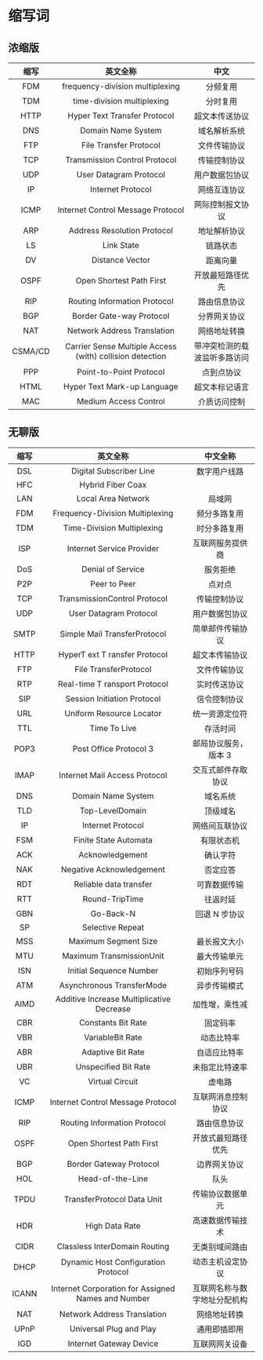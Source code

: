 # 缩写词

## 浓缩版

| 缩写 | 英文全称 | 中文 |
| :---: | :---: | :---: |
| FDM | frequency-division multiplexing | 分频复用 |
| TDM | time-division multiplexing | 分时复用 |
| HTTP | Hyper Text Transfer Protocol | 超文本传送协议 |
| DNS | Domain Name System | 域名解析系统 |
| FTP | File Transfer Protocol | 文件传输协议 |
| TCP | Transmission Control Protocol | 传输控制协议 |
| UDP | User Datagram Protocol | 用户数据包协议 |
| IP | Internet Protocol | 网络互连协议 |
| ICMP | Internet Control Message Protocol | 网际控制报文协议 |
| ARP | Address Resolution Protocol | 地址解析协议 |
| LS | Link State | 链路状态 |
| DV | Distance Vector | 距离向量 |
| OSPF | Open Shortest Path First | 开放最短路径优先 |
| RIP | Routing Information Protocol | 路由信息协议 |
| BGP | Border Gate-way Protocol | 分界网关协议 |
| NAT | Network Address Translation | 网络地址转换 |
| CSMA/CD | Carrier Sense Multiple Access \(with\) collision detection | 带冲突检测的载波监听多路访问 |
| PPP | Point-to-Point Protocol | 点到点协议 |
| HTML | Hyper Text Mark-up Language | 超文本标记语言 |
| MAC | Medium Access Control | 介质访问控制 |

## 无聊版

| 缩写 | 英文全称 | 中文全称 |
| :---: | :---: | :---: |
| DSL | Digital Subscriber Line | 数字用户线路 |
| HFC | Hybrid Fiber Coax |  |
| LAN | Local Area Network | 局域网 |
| FDM | Frequency-Division Multiplexing | 频分多路复用 |
| TDM | Time-Division Multiplexing | 时分多路复用 |
| ISP | Internet Service Provider | 互联网服务提供商 |
| DoS | Denial of Service | 服务拒绝 |
| P2P | Peer to Peer | 点对点 |
| TCP | TransmissionControl Protocol | 传输控制协议 |
| UDP | User Datagram Protocol | 用户数据包协议 |
| SMTP | Simple Mail TransferProtocol | 简单邮件传输协议 |
| HTTP | HyperT ext T ransfer Protocol | 超文本传输协议 |
| FTP | File TransferProtocol | 文件传输协议 |
| RTP | Real-time T ransport Protocol | 实时传送协议 |
| SIP | Session Initiation Protocol | 信令控制协议 |
| URL | Uniform Resource Locator | 统一资源定位符 |
| TTL | Time To Live | 存活时间 |
| POP3 | Post Office Protocol 3 | 邮局协议服务，版本 3 |
| IMAP | Internet Mail Access Protocol | 交互式邮件存取协议 |
| DNS | Domain Name System | 域名系统 |
| TLD | Top-LevelDomain | 顶级域名 |
| IP | Internet Protocol | 网络间互联协议 |
| FSM | Finite State Automata | 有限状态机 |
| ACK | Acknowledgement | 确认字符 |
| NAK | Negative Acknowledgement | 否定应答 |
| RDT | Reliable data transfer | 可靠数据传输 |
| RTT | Round-TripTime | 往返时延 |
| GBN | Go-Back-N | 回退 N 步协议 |
| SP | Selective Repeat |  |
| MSS | Maximum Segment Size | 最长报文大小 |
| MTU | Maximum TransmissionUnit | 最大传输单元 |
| ISN | Initial Sequence Number | 初始序列号码 |
| ATM | Asynchronous TransferMode | 异步传输模式 |
| AIMD | Additive Increase Multiplicative Decrease | 加性增，乘性减 |
| CBR | Constants Bit Rate | 固定码率 |
| VBR | VariableBit Rate | 动态比特率 |
| ABR | Adaptive Bit Rate | 自适应比特率 |
| UBR | Unspecified Bit Rate | 未指定比特速率 |
| VC | Virtual Circuit | 虚电路 |
| ICMP | Internet Control Message Protocol | 互联网消息控制协议 |
| RIP | Routing Information Protocol | 路由信息协议 |
| OSPF | Open Shortest Path First | 开放式最短路径优先 |
| BGP | Border Gateway Protocol | 边界网关协议 |
| HOL | Head-of-the-Line | 队头 |
| TPDU | TransferProtocol Data Unit | 传输协议数据单元 |
| HDR | High Data Rate | 高速数据传输技术 |
| CIDR | Classless InterDomain Routing | 无类别域间路由 |
| DHCP | Dynamic Host Configuration Protocol | 动态主机设定协议 |
| ICANN | Internet Corporation for Assigned Names and Number | 互联网名称与数字地址分配机构 |
| NAT | Network Address Translation | 网络地址转换 |
| UPnP | Universal Plug and Play | 通用即插即用 |
| IGD | Internet Gateway Device | 互联网网关设备 |


